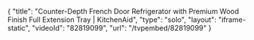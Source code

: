 {
    "title": "Counter-Depth French Door Refrigerator with Premium Wood Finish Full Extension Tray | KitchenAid",
    "type": "solo",
    "layout": "iframe-static",
    "videoId": "82819099",
    "url": "\/tvpembed\/82819099"
}